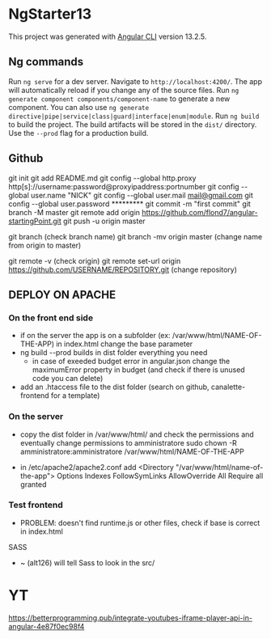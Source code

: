 # NgStarter13
This project was generated with [Angular CLI](https://github.com/angular/angular-cli) version 13.2.5.

## Ng commands
Run `ng serve` for a dev server. Navigate to `http://localhost:4200/`. The app will automatically reload if you change any of the source files.
Run `ng generate component components/component-name` to generate a new component. You can also use `ng generate directive|pipe|service|class|guard|interface|enum|module`.
Run `ng build` to build the project. The build artifacts will be stored in the `dist/` directory. Use the `--prod` flag for a production build.

## Github
git init
git add README.md
git config --global http.proxy http[s]://username:password@proxyipaddress:portnumber
git config --global user.name "NICK"
git config --global user.mail mail@gmail.com
git config --global user.password *********
git commit -m "first commit"
git branch -M master
git remote add origin https://github.com/flond7/angular-startingPoint.git
git push -u origin master

git branch (check branch name)
git branch -mv origin master (change name from origin to master)

git remote -v (check origin)
git remote set-url origin https://github.com/USERNAME/REPOSITORY.git (change repository)

## DEPLOY ON APACHE
### On the front end side
- if on the server the app is on a subfolder (ex: /var/www/html/NAME-OF-THE-APP) in index.html change the base parameter
  <base href="/NAME-OF-THE-APP/">
- ng build --prod
  builds in dist folder everything you need
  - in case of exeeded budget error in angular.json
    change the maximumError property in budget (and check if there is unused code you can delete)
- add an .htaccess file to the dist folder (search on github, canalette-frontend for a template)

### On the server
- copy the dist folder in /var/www/html/ and check the permissions and eventually change permissions to amministratore
  sudo chown -R amministratore:amministratore /var/www/html/NAME-OF-THE-APP

- in /etc/apache2/apache2.conf add
  <Directory "/var/www/html/name-of-the-app">
    Options Indexes FollowSymLinks
    AllowOverride All
    Require all granted
  </Directory>

### Test frontend
- PROBLEM: doesn't find runtime.js or other files, check if base is correct in index.html

SASS
- ~ (alt126) will tell Sass to look in the src/


# YT
https://betterprogramming.pub/integrate-youtubes-iframe-player-api-in-angular-4e87f0ec98f4
